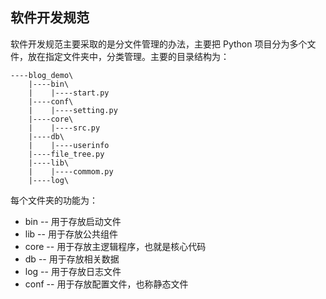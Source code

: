 ## 软件开发规范

软件开发规范主要采取的是分文件管理的办法，主要把 Python 项目分为多个文件，放在指定文件夹中，分类管理。主要的目录结构为：

```
----blog_demo\
    |----bin\
    |    |----start.py
    |----conf\
    |    |----setting.py
    |----core\
    |    |----src.py
    |----db\
    |    |----userinfo
    |----file_tree.py
    |----lib\
    |    |----commom.py
    |----log\
```

每个文件夹的功能为：

- bin -- 用于存放启动文件
- lib -- 用于存放公共组件
- core -- 用于存放主逻辑程序，也就是核心代码
- db -- 用于存放相关数据
- log -- 用于存放日志文件
- conf -- 用于存放配置文件，也称静态文件